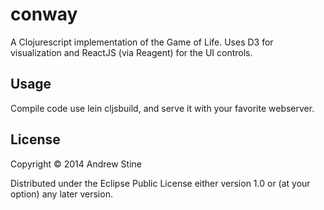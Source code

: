 # conway

A Clojurescript implementation of the Game of Life. Uses D3 for visualization and ReactJS (via Reagent) for the UI controls.

## Usage

Compile code use lein cljsbuild, and serve it with your favorite webserver.

## License

Copyright © 2014 Andrew Stine

Distributed under the Eclipse Public License either version 1.0 or (at
your option) any later version.
